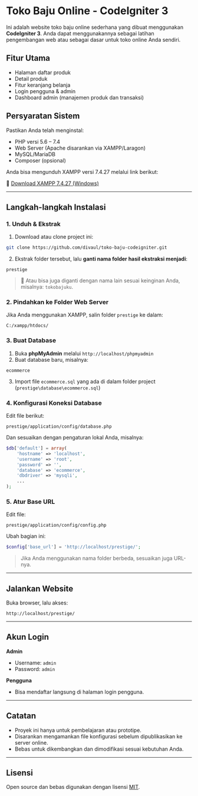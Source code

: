 # Toko Baju Online - CodeIgniter 3

Ini adalah website toko baju online sederhana yang dibuat menggunakan **CodeIgniter 3**. Anda dapat menggunakannya sebagai latihan pengembangan web atau sebagai dasar untuk toko online Anda sendiri.

## Fitur Utama

- Halaman daftar produk
- Detail produk
- Fitur keranjang belanja
- Login pengguna & admin
- Dashboard admin (manajemen produk dan transaksi)

## Persyaratan Sistem

Pastikan Anda telah menginstal:

- PHP versi 5.6 – 7.4
- Web Server (Apache disarankan via XAMPP/Laragon)
- MySQL/MariaDB
- Composer (opsional)

Anda bisa mengunduh XAMPP versi 7.4.27 melalui link berikut:

🔗 [Download XAMPP 7.4.27 (Windows)](https://sourceforge.net/projects/xampp/files/XAMPP%20Windows/7.4.27/xampp-windows-x64-7.4.27-1-VC15-installer.exe/download)


---

## Langkah-langkah Instalasi

### 1. Unduh & Ekstrak

1. Download atau clone project ini:

```bash
git clone https://github.com/divaul/toko-baju-codeigniter.git
```

2. Ekstrak folder tersebut, lalu **ganti nama folder hasil ekstraksi menjadi**:

```
prestige
```

> 📌 Atau bisa juga diganti dengan nama lain sesuai keinginan Anda, misalnya: `tokobajuku`.

### 2. Pindahkan ke Folder Web Server

Jika Anda menggunakan XAMPP, salin folder `prestige` ke dalam:

```
C:/xampp/htdocs/
```

### 3. Buat Database

1. Buka **phpMyAdmin** melalui `http://localhost/phpmyadmin`
2. Buat database baru, misalnya:

```
ecommerce
```

3. Import file `ecommerce.sql` yang ada di dalam folder project (`prestige\database\ecommerce.sql`)

### 4. Konfigurasi Koneksi Database

Edit file berikut:

```
prestige/application/config/database.php
```

Dan sesuaikan dengan pengaturan lokal Anda, misalnya:

```php
$db['default'] = array(
	'hostname' => 'localhost',
	'username' => 'root',
	'password' => '',
	'database' => 'ecommerce',
	'dbdriver' => 'mysqli',
	...
);
```

### 5. Atur Base URL

Edit file:

```
prestige/application/config/config.php
```

Ubah bagian ini:

```php
$config['base_url'] = 'http://localhost/prestige/';
```

> Jika Anda menggunakan nama folder berbeda, sesuaikan juga URL-nya.

---

## Jalankan Website

Buka browser, lalu akses:

```
http://localhost/prestige/
```

---

## Akun Login

**Admin**
- Username: `admin`
- Password: `admin`

**Pengguna**
- Bisa mendaftar langsung di halaman login pengguna.

---

## Catatan

- Proyek ini hanya untuk pembelajaran atau prototipe.
- Disarankan mengamankan file konfigurasi sebelum dipublikasikan ke server online.
- Bebas untuk dikembangkan dan dimodifikasi sesuai kebutuhan Anda.

---

## Lisensi

Open source dan bebas digunakan dengan lisensi [MIT](LICENSE).
